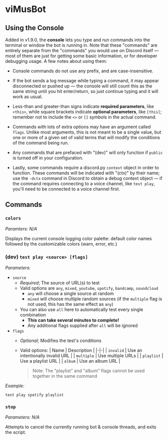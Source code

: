 # viMusBot

## Using the Console

Added in v1.9.0, the **console** lets you type and run commands into the terminal or window the bot is running in. Note that these "commands" are entirely separate from the "commands" you would use on Discord itself — most of them are just for getting some basic information, or for developer debugging usage. A few notes about using them:

- Console commands do not use any prefix, and are case-insensitive.
- If the bot sends a log message while typing a command, it may appear disconnected or pushed up — the console will still count this as the same string until you hit enter/return, so just continue typing and it will work as usual.

- Less-than and greater-than signs indicate **required parameters**, like `<this>`, while square brackets indicate **optional parameters**, like `[this]`; remember not to include the `<>` or `[]` symbols in the actual command.
- Commands with lots of extra options may have an argument called `flags`. Unlike most arguments, this is not meant to be a single value, but one or more of a given set of valid terms that will modify the conditions of the command being run.
- Any commands that are prefaced with "(dev)" will only function if `public` is turned off in your configuration.
- Lastly, some commands require a discord.py `context` object in order to function. These commands will be indicated with "(ctx)" by their name; use the `-dctx` command in Discord to obtain a debug context object — if the command requires connecting to a voice channel, like `test play`, you'll need to be connected to a voice channel first.

## Commands

### `colors`

*Paramters: N/A*

Displays the current console logging color palette: default color names followed by the customizable colors (warn, error, etc.)

### (dev) `test play <source> [flags]`

*Parameters:*
- `source`
  - *Required*; The source of URL(s) to test
  - Valid options are `any`, `mixed`, `youtube`, `spotify`, `bandcamp`, `soundcloud`
    - `any` will choose a single source at random
    - `mixed` will choose multiple random sources (if the `multiple` flag is not used, this has the same effect as `any`)
  - You can also use `all` here to automatically test every single combination
    - **This can take several minutes to complete!**
    - Any additional flags supplied after `all` will be ignored
- `flags`
  - *Optional*; Modifies the test's conditions
  - Valid options:
    | Name | Description |
    |-|-|
    | `invalid` | Use an intentionally invalid URL |
    | `multiple` | Use multiple URLs |
    | `playlist` | Use a playlist URL |
    | `album` | Use an album URL |

    > Note: The "playlist" and "album" flags cannot be used together in the same command

*Example:*
```
test play spotify playlist
```

### `stop`

*Parameters: N/A*

Attempts to cancel the currently running bot & console threads, and exits the script.